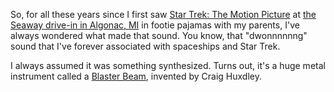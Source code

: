 So, for all these years since I first saw [Star Trek: The Motion Picture][sttmp] at [the Seaway drive-in in Algonac, MI][swd] in footie pajamas with my parents, I've always wondered what made that sound.  You know, that "dwonnnnnng" sound that I've forever associated with spaceships and Star Trek.

I always assumed it was something synthesized.  Turns out, it's a huge metal instrument called a [Blaster Beam][bb], invented by Craig Huxdley.  

[swd]: http://www.michigandriveins.com/detail.asp?id=4
[bb]: http://www.gigapolis.com/silkroad/kitaro/english/equipment/beam.htm
[sttmp]: http://www.imdb.com/title/tt0079945/?fr=c2l0ZT1kZnx0dD0xfGZiPXV8cG49MHxrdz0xfHE9c3RhciB0cmVrfGZ0PTF8bXg9MjB8bG09NTAwfGNvPTF8aHRtbD0xfG5tPTE_;fc=9;ft=87;fm=1

